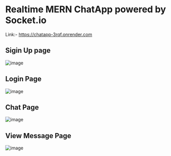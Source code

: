 # Realtime MERN ChatApp powered by Socket.io
Link:- https://chatapp-3rqf.onrender.com

## Sigin Up page
![image](https://github.com/gaurangkeluskar22/App/assets/43683829/0ffe1242-9356-4f81-8518-3cf8020bb9af)

## Login Page
![image](https://github.com/gaurangkeluskar22/App/assets/43683829/b2e3de8c-62da-40c5-af6d-f19b5c218e77)

## Chat Page
![image](https://github.com/gaurangkeluskar22/App/assets/43683829/c649593b-047d-4ea7-a8b3-838b27250573)

## View Message Page
![image](https://github.com/gaurangkeluskar22/App/assets/43683829/f51b5150-5758-4e69-a0cb-694c4d6348b6)



